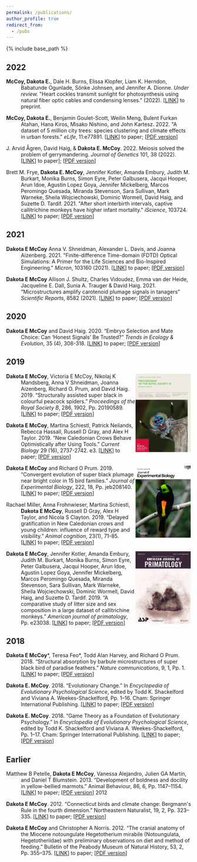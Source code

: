 ```yaml
---
permalink: /publications/
author_profile: true
redirect_from:
  - /pubs
---
```


{% include base_path %}

## 2022

<p style="margin-left: 40px; text-indent: -40px;">
  <b>McCoy, Dakota E.</b>, Dale H. Burns, Elissa Klopfer,  Liam K. Herndon, Babatunde Ogunlade, Sönke Johnsen,  and Jennifer A. Dionne. <i>Under review.</i> "Heart cockles transmit sunlight for photosynthesis using natural fiber optic cables and condensing lenses." (2022). [<a href="https://www.biorxiv.org/content/10.1101/2022.10.28.514291v1">LINK</a>] to preprint.
</p>

<p style="margin-left: 40px; text-indent: -40px;">
  <b>McCoy, Dakota E.</b>, Benjamin Goulet-Scott, Weilin Meng, Bulent Furkan Atahan, Hana Kiros, Misako Nishino, and John Kartesz. 2022.  "A dataset of 5 million city trees: species clustering and climate effects in urban forests." <i>eLife</i>, 11:e77891. [<a href="https://elifesciences.org/articles/77891">LINK</a>] to paper; [<a href="/files/CityTrees_eLife_2022.pdf">PDF version</a>]
</p>

<p style="margin-left: 40px; text-indent: -40px;">
  J. Arvid Ågren, David Haig, & <b>Dakota E. McCoy</b>. 2022. Meiosis solved the problem of gerrymandering. <i>Journal of Genetics</i> 101, 38 (2022). [<a href="https://doi.org/10.1007/s12041-022-01383-w">LINK</a>] to paper]; [<a href="/files/Meiosis_and_Gerrymandering_JournalofGenetics_2022.pdf">PDF version</a>]
</p>

<p style="margin-left: 40px; text-indent: -40px;">
  Brett M. Frye, <b>Dakota E. McCoy</b>, Jennifer Kotler, Amanda Embury, Judith M. Burkart, Monika Burns, Simon Eyre, Peter Galbusera, Jacqui Hooper, Arun Idoe, Agustin Lopez Goya, Jennifer Mickelberg, Marcos Peromingo Quesada, Miranda Stevenson, Sara Sullivan, Mark Warneke, Sheila Wojciechowski, Dominic Wormell, David Haig, and Suzette D. Tardif. 2021. "After short interbirth intervals, captive callitrichine monkeys have higher infant mortality." <i>iScience</i>, 103724. [<a href="https://www.sciencedirect.com/science/article/pii/S2589004221016941">LINK</a>] to paper; [<a href="/files/Callitrichine_InterbirthInterval_iScience_Frye_et_al_2022.pdf">PDF version</a>]
</p>


## 2021

<p style="margin-left: 40px; text-indent: -40px;">
  <b> Dakota E McCoy</b>  Anna V. Shneidman, Alexander L. Davis, and Joanna Aizenberg. 2021. "Finite-difference Time-domain (FDTD) Optical Simulations: A Primer for the Life Sciences and Bio-Inspired Engineering." <i>Micron</i>, 103160 (2021). [<a href="https://www.sciencedirect.com/science/article/pii/S0968432821001517">LINK</a>] to paper; [<a href="/files/FDTD_Methods_Primer_MICRON_2021.pdf">PDF version</a>]
</p>

<p style="margin-left: 40px; text-indent: -40px;">
  <b> Dakota E McCoy</b>  Allison J. Shultz, Charles Vidoudez, Emma van der Heide, Jacqueline E. Dall, Sunia A. Trauger & David Haig. 2021. “Microstructures amplify carotenoid plumage signals in tanagers” <i>Scientific Reports</i>, 8582 (2021). [<a href="https://www.nature.com/articles/s41598-021-88106-w">LINK</a>] to paper; [<a href="/files/Tanager_Carotenoid_Plumage_Scientific_Reports_2021.pdf">PDF version</a>]
</p>

## 2020

<p style="margin-left: 40px; text-indent: -40px;">
  <b> Dakota E McCoy</b> and David Haig. 2020. “Embryo Selection and Mate Choice: Can ‘Honest Signals’ Be Trusted?” <i>Trends in Ecology & Evolution</i>, 35 (4), 308-318. [<a href="https://www.cell.com/trends/ecology-evolution/fulltext/S0169-5347(19)30344-1">LINK</a>] to paper; [<a href="/files/Mate_Choice_Embryo_Selection_TREE_2020.pdf">PDF version</a>]
</p>


## 2019

<p style="margin-left: 40px; text-indent: -40px;">
  <img src="/images/Peacock_Spider_Cover.jpg" width="150" alt="Cover photo of Paradise Tanager" style="float: right;margin-right: 2px;margin-top: 2px;"/><b>Dakota E McCoy</b>, Victoria E McCoy, Nikolaj K Mandsberg, Anna V Shneidman, Joanna Aizenberg, Richard O. Prum, and David Haig. 2019. “Structurally assisted super black in colourful peacock spiders.” <i>Proceedings of the Royal Society B</i>, 286, 1902, Pp. 20190589. [<a href="https://royalsocietypublishing.org/doi/full/10.1098/rspb.2019.0589">LINK</a>] to paper; [<a href="/files/Super_Black_Peacock_Spiders_ProcB_2019.pdf">PDF version</a>]
  </p>
  
  
<p style="margin-left: 40px; text-indent: -40px;">
<b>Dakota E McCoy</b>, Martina Schiestl, Patrick Neilands, Rebecca Hassall, Russell D Gray, and Alex H Taylor. 2019. “New Caledonian Crows Behave Optimistically after Using Tools.” <i>Current Biology</i> 29 (16), 2737-2742. e3. [<a href="https://www.cell.com/current-biology/fulltext/S0960-9822(19)30840-1">LINK</a>] to paper; [<a href="/files/New_Caledonian_Crows_Optimistic_Tool_Use_Current_Biology_2019.pdf">PDF version</a>]
  </p>
  
<p style="margin-left: 40px; text-indent: -40px;">
  <img src="/images/Paradise_Tanager_Cover.jpg" width="150" alt="Cover photo of Paradise Tanager" style="float: right;margin-right: 2px;margin-top: 2px;"/><b>Dakota E McCoy</b> and Richard O Prum. 2019. “Convergent evolution of super black plumage near bright color in 15 bird families.” <i>Journal of Experimental Biology</i>, 222, 18, Pp. jeb208140. [<a href="https://jeb.biologists.org/content/222/18/jeb208140.abstract">LINK</a>] to paper; [<a href="/files/Super_Black_Birds_Convergent_Evolution_JEB_2019.pdf">PDF version</a>]
</p>

<p style="margin-left: 40px; text-indent: -40px;">
Rachael Miller, Anna Frohnwieser, Martina Schiestl, <b>Dakota E McCoy</b>, Russell D Gray, Alex H Taylor, and Nicola S Clayton. 2019. “Delayed gratification in New Caledonian crows and young children: influence of reward type and visibility.” <i>Animal cognition</i>, 23(1), 71-85. [<a href="https://link.springer.com/article/10.1007/s10071-019-01317-7">LINK</a>] to paper; [<a href="/files/Delayed_Gratification_Crows_Paper.pdf">PDF version</a>]
</p>


<p style="margin-left: 40px; text-indent: -40px;">
  <img src="/images/Marmoset_Cover.jpg" width="150" alt="Cover photo of Paradise Tanager" style="float: right;margin-right: 2px;margin-top: 2px;"/><b>Dakota E McCoy</b>, Jennifer Kotler, Amanda Embury, Judith M. Burkart, Monika Burns, Simon Eyre, Peter Galbusera, Jacqui Hooper, Arun Idoe, Agustin Lopez Goya, Jennifer Mickelberg, Marcos Peromingo Quesada, Miranda Stevenson, Sara Sullivan, Mark Warneke, Sheila Wojciechowski, Dominic Wormell, David Haig, and Suzette D. Tardif. 2019. “A comparative study of litter size and sex composition in a large dataset of callitrichine monkeys.” <i>American journal of primatology</i>, Pp. e23038. [<a href="https://onlinelibrary.wiley.com/doi/10.1002/ajp.23038">LINK</a>] to paper; [<a href="/files/Callitrichine_Demographics_Am_J_Primatology_2019.pdf">PDF version</a>] 
  </p> 


  
## 2018
<p style="margin-left: 40px; text-indent: -40px;">
  <b>Dakota E McCoy</b>*, Teresa Feo*, Todd Alan Harvey, and Richard O Prum. 2018. “Structural absorption by barbule microstructures of super black bird of paradise feathers.” <i>Nature communications</i>, 9, 1, Pp. 1. [<a href="https://www.nature.com/articles/s41467-017-02088-w">LINK</a>] to paper; [<a href="/files/Super_Black_Birds_of_Paradise_NComms_2018.pdf">PDF version</a>] 
  </p>

<p style="margin-left: 40px; text-indent: -40px;">
  <b>Dakota E. McCoy</b>. 2018. “Evolutionary Change.” In <i>Encyclopedia of Evolutionary Psychological Science</i>, edited by Todd K. Shackelford and Viviana A. Weekes-Shackelford, Pp. 1–16. Cham: Springer International Publishing. [<a href="https://link.springer.com/referenceworkentry/10.1007%2F978-3-319-16999-6_2094-1">LINK</a>] to paper; [<a href="/files/McCoy2018_ReferenceWorkEntry_EvolutionaryChange.pdf">PDF version</a>] 
  </p>

<p style="margin-left: 40px; text-indent: -40px;">
  <b>Dakota E. McCoy</b>. 2018. “Game Theory as a Foundation of Evolutionary Psychology.” In <i>Encyclopedia of Evolutionary Psychological Science</i>, edited by Todd K. Shackelford and Viviana A. Weekes-Shackelford, Pp. 1–17. Cham: Springer International Publishing. [<a href="https://link.springer.com/referenceworkentry/10.1007%2F978-3-319-16999-6_3577-1">LINK</a>] to paper; [<a href="/files/McCoy2018_ReferenceWorkEntry_GameTheoryAsAFoundationOfEvolu.pdf">PDF version</a>] 
  </p>

## Earlier
<p style="margin-left: 40px; text-indent: -40px;">
  Matthew B Petelle, <b>Dakota E McCoy</b>, Vanessa Alejandro, Julien GA Martin, and Daniel T Blumstein. 2013. “Development of boldness and docility in yellow-bellied marmots.” Animal Behaviour, 86, 6, Pp. 1147–1154. [<a href="https://www.sciencedirect.com/science/article/abs/pii/S000334721300420X">LINK</a>] to paper; [<a href="/files/Boldness_and_Docility_Marmots_AnBehav_2013.pdf">PDF version</a>] 
2012
</p>

<p style="margin-left: 40px; text-indent: -40px;">
  <b>Dakota E McCoy</b>. 2012. “Connecticut birds and climate change: Bergmann's Rule in the fourth dimension.” Northeastern Naturalist, 19, 2, Pp. 323–335. [<a href="https://arxiv.org/pdf/2001.03632.pdf">LINK</a>] to paper; [<a href="/files/Connecticut_Birds_and_Climate_Change_NENat_2012.pdf">PDF version</a>] 
</p>

<p style="margin-left: 40px; text-indent: -40px;">
  <b>Dakota E McCoy</b> and Christopher A Norris. 2012. “The cranial anatomy of the Miocene notoungulate Hegetotherium mirabile (Notoungulata, Hegetotheriidae) with preliminary observations on diet and method of feeding.” Bulletin of the Peabody Museum of Natural History, 53, 2, Pp. 355–375. [<a href="https://arxiv.org/pdf/2001.03632.pdf">LINK</a>] to paper; [<a href="/files/Hegetotherium_Mammalian_Woodpecker_McCoy_and_Norris_2012.pdf">PDF version</a>] 
  </p>
